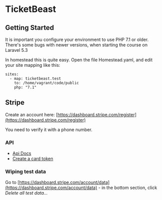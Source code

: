 # TicketBeast

## Getting Started

It is important you configure your environment to use PHP 7.1 or older. There's some bugs with newer versions, when starting the course on Laravel 5.3

In homestead this is quite easy. Open the file Homestead.yaml, and edit your site mapping like this:

```~yaml
sites:
  - map: ticketbeast.test
    to: /home/vagrant/code/public
    php: "7.1"
```

## Stripe

Create an account here: [https://dashboard.stripe.com/register](https://dashboard.stripe.com/register)

You need to verify it with a phone number.

### API
- [Api Docs](https://stripe.com/docs)
- [Create a card token](https://stripe.com/docs/api?lang=php#create_card_token)

### Wiping test data

Go to [https://dashboard.stripe.com/account/data](https://dashboard.stripe.com/account/data)
\- in the bottom section, click _Delete all test data..._
